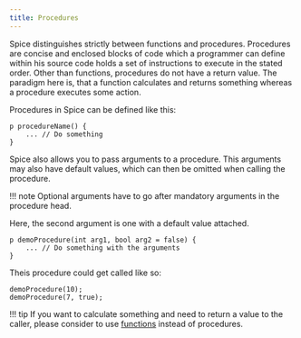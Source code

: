 ```yaml
---
title: Procedures
---
```


Spice distinguishes strictly between functions and procedures. Procedures are concise and enclosed blocks of code which a programmer can define within his source code holds a set of instructions to execute in the stated order. Other than functions, procedures do not have a return value. The paradigm here is, that a function calculates and returns something whereas a procedure executes some action.

Procedures in Spice can be defined like this:
```spice
p procedureName() {
	... // Do something
}
```

Spice also allows you to pass arguments to a procedure. This arguments may also have default values, which can then be omitted when calling the procedure. 

!!! note
    Optional arguments have to go after mandatory arguments in the procedure head.

Here, the second argument is one with a default value attached.
```spice
p demoProcedure(int arg1, bool arg2 = false) {
	... // Do something with the arguments
}
```

Theis procedure could get called like so:
```spice
demoProcedure(10);
demoProcedure(7, true);
```

!!! tip
    If you want to calculate something and need to return a value to the caller, please consider to use [functions](../functions) instead of procedures.